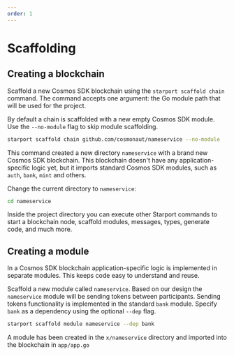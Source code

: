 ```yaml
---
order: 1
---
```


# Scaffolding

## Creating a blockchain

Scaffold a new Cosmos SDK blockchain using the `starport scaffold chain` command. The command accepts one argument: the Go module path that will be used for the project.

By default a chain is scaffolded with a new empty Cosmos SDK module. Use the `--no-module` flag to skip module scaffolding.

```bash
starport scaffold chain github.com/cosmonaut/nameservice --no-module
```

This command created a new directory `nameservice` with a brand new Cosmos SDK blockchain. This blockchain doesn't have any application-specific logic yet, but it imports standard Cosmos SDK modules, such as `auth`, `bank`, `mint` and others.

Change the current directory to `nameservice`:

```bash
cd nameservice
```

Inside the project directory you can execute other Starport commands to start a blockchain node, scaffold modules, messages, types, generate code, and much more.

## Creating a module

In a Cosmos SDK blockchain application-specific logic is implemented in separate modules. This keeps code easy to understand and reuse.

Scaffold a new module called `nameservice`. Based on our design the `nameservice` module will be sending tokens between participants. Sending tokens functionality is implemented in the standard `bank` module. Specify `bank` as a dependency using the optional `--dep` flag.

```bash
starport scaffold module nameservice --dep bank
```

A module has been created in the `x/nameservice` directory and imported into the blockchain in `app/app.go`
